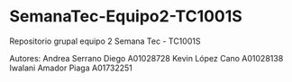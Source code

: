 # SemanaTec-Equipo2-TC1001S
Repositorio grupal equipo 2 Semana Tec - TC1001S

Autores: Andrea Serrano Diego   A01028728
         Kevin López Cano       A01028138       
         Iwalani Amador Piaga   A01732251     
